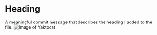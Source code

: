 # Heading
A meaningful commit message that describes the heading I added to the file.
![Image of Yaktocat](https://octodex.github.com/images/yaktocat.png)

